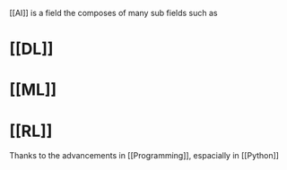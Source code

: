 [[AI]] is a field the composes of many sub fields such as 

# [[DL]]

# [[ML]]

# [[RL]]



Thanks to the advancements in [[Programming]], espacially in [[Python]]  